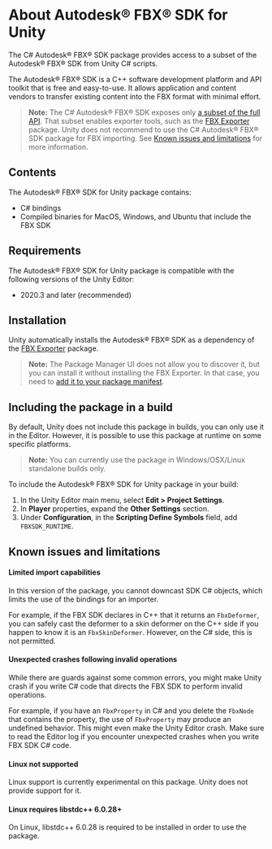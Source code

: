 # About Autodesk® FBX® SDK for Unity

The C# Autodesk® FBX® SDK package provides access to a subset of the Autodesk® FBX® SDK from Unity C# scripts.

The Autodesk® FBX® SDK is a C++ software development platform and API toolkit that is free and easy-to-use. It allows application and content vendors to transfer existing content into the FBX format with minimal effort.

> **Note:** The C# Autodesk® FBX® SDK exposes only [a subset of the full API](../api/index.html). That subset enables exporter tools, such as the [FBX Exporter](https://docs.unity3d.com/Packages/com.unity.formats.fbx@latest) package. Unity does not recommend to use the C# Autodesk® FBX® SDK package for FBX importing. See [Known issues and limitations](#known-issues-and-limitations) for more information.

## Contents

The Autodesk® FBX® SDK for Unity package contains:

* C# bindings
* Compiled binaries for MacOS, Windows, and Ubuntu that include the FBX SDK

## Requirements

The Autodesk® FBX® SDK for Unity package is compatible with the following versions of the Unity Editor:

* 2020.3 and later (recommended)

## Installation

Unity automatically installs the Autodesk® FBX® SDK as a dependency of the [FBX Exporter](https://docs.unity3d.com/Packages/com.unity.formats.fbx@latest) package.

> **Note:** The Package Manager UI does not allow you to discover it, but you can install it without installing the FBX Exporter. In that case, you need to [add it to your package manifest](https://docs.unity3d.com/Packages/com.unity.package-manager-ui@latest).

## Including the package in a build

By default, Unity does not include this package in builds, you can only use it in the Editor. However, it is possible to use this package at runtime on some specific platforms.
> **Note:** You can currently use the package in Windows/OSX/Linux standalone builds only.

To include the Autodesk® FBX® SDK for Unity package in your build:
1. In the Unity Editor main menu, select **Edit > Project Settings**.
2. In **Player** properties, expand the **Other Settings** section.
3. Under **Configuration**, in the **Scripting Define Symbols** field, add `FBXSDK_RUNTIME`.

## Known issues and limitations

#### Limited import capabilities

In this version of the package, you cannot downcast SDK C# objects, which limits the use of the bindings for an importer.

For example, if the FBX SDK declares in C++ that it returns an `FbxDeformer`, you can safely cast the deformer to a skin deformer on the C++ side if you happen to know it is an `FbxSkinDeformer`. However, on the C# side, this is not permitted.

#### Unexpected crashes following invalid operations

While there are guards against some common errors, you might make Unity crash if you write C# code that directs the FBX SDK to perform invalid operations.

For example, if you have an `FbxProperty` in C# and you delete the `FbxNode` that contains the property, the use of `FbxProperty` may produce an undefined behavior. This might even make the Unity Editor crash. Make sure to read the Editor log if you encounter unexpected crashes when you write FBX SDK C# code.

#### Linux not supported

Linux support is currently experimental on this package. Unity does not provide support for it.

#### Linux requires libstdc++ 6.0.28+

On Linux, libstdc++ 6.0.28 is required to be installed in order to use the package.

